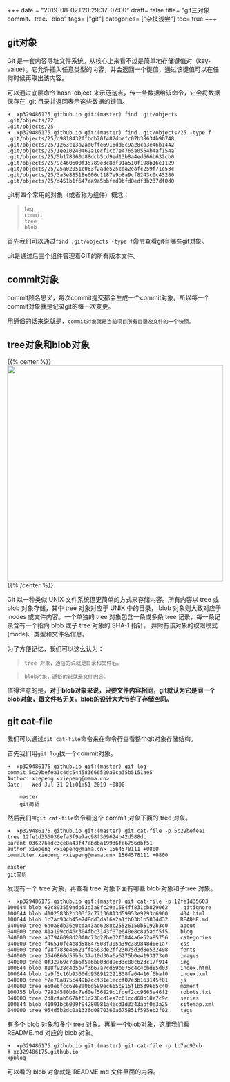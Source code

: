 +++
date = "2019-08-02T20:29:37-07:00"
draft= false
title= "git三对象commit、tree、blob"
tags= ["git"]
categories= ["杂技浅尝"]
toc= true
+++

## git对象
Git 是一套内容寻址文件系统。从核心上来看不过是简单地存储键值对（key-value）。它允许插入任意类型的内容，并会返回一个键值，通过该键值可以在任何时候再取出该内容。

可以通过底层命令 hash-object 来示范这点，传一些数据给该命令，它会将数据保存在 .git 目录并返回表示这些数据的键值。
```git
➜  xp329486175.github.io git:(master) find .git/objects
.git/objects/22
.git/objects/25
➜  xp329486175.github.io git:(master) find .git/objects/25 -type f
.git/objects/25/d9818432ffbdb20f482dbefc07b38634b9b748
.git/objects/25/1263c13a2ad0ffe6916dd8c9a28cb3e46b1442
.git/objects/25/1ee10240462a1ecf1cb7e4765a0554b4af154a
.git/objects/25/5b178360d88dcb5cd9ed13b8a4ed666b632cb0
.git/objects/25/9c460600f35789e3c8df91a510f198b16e1129
.git/objects/25/25a02051c063f2ade525cda2eafc259f71e53c
.git/objects/25/3a3e88518e606c1187e9b8a9cf8243c0c45280
.git/objects/25/d451b1f647ea9a5bbfed9bfd8edf3b237df0d0

```

git有四个常用的对象（或者称为组件）概念：

> tag    
`commit`    
`tree`     
`blob`     

首先我们可以通过`find .git/objects -type f`命令查看git有哪些git对象。

git是通过后三个组件管理着GIT的所有版本文件。
## commit对象
commit顾名思义，每次commit提交都会生成一个commit对象。所以每一个commit对象就是记录git的每一次变更。

用通俗的话来说就是，`commit对象就是当前项目所有目录及文件的一个快照。`

## tree对象和blob对象

{{% center %}}<img name="touchbar-config" src="/images/blog/2019-08/git.png" width='500px'/>{{% /center %}}

Git 以一种类似 UNIX 文件系统但更简单的方式来存储内容。所有内容以 tree 或 blob 对象存储，其中 tree 对象对应于 UNIX 中的目录，
blob 对象则大致对应于 inodes 或文件内容。一个单独的 tree 对象包含一条或多条 tree 记录，每一条记录含有一个指向 blob 或子 tree 对象的 SHA-1 指针，
并附有该对象的权限模式 (mode)、类型和文件名信息。

为了方便记忆，我们可以这么认为：

>`tree 对象，通俗的说就是目录和文件名。`     

>`blob对象，通俗的说就是文件内容。`

值得注意的是，**对于blob对象来说，只要文件内容相同，git就认为它是同一个blob对象，跟文件名无关。blob的设计大大节约了存储空间。**

## git cat-file
我们可以通过`git cat-file`命令来在命令行查看整个git对象存储结构。

首先我们用`git log`找一个commit对象。
```git
➜  xp329486175.github.io git:(master) git log  
commit 5c29befea1c4dc544583666520a0ca35b5151ae5
Author: xiepeng <xiepeng@mama.cn>
Date:   Wed Jul 31 21:01:51 2019 +0800

    master
    git简析
```

然后我们`用git cat-file`命令看这个 commit 对象下面的 tree 对象。
```git
➜  xp329486175.github.io git:(master) git cat-file -p 5c29befea1         
tree 12fe1d356036efa3f9e7ac98f369624b42d588dc
parent 036276adc3ce8a43f47ebdba19936fa6756dbf51
author xiepeng <xiepeng@mama.cn> 1564578111 +0800
committer xiepeng <xiepeng@mama.cn> 1564578111 +0800

master
git简析

```

发现有一个 tree 对象，再查看 tree 对象下面有哪些 blob 对象和子tree 对象。
```git
➜  xp329486175.github.io git:(master) git cat-file -p 12fe1d35603         
100644 blob 62c893550adb53d3a8fc29a1584ff831cb829062    .gitignore
100644 blob d102583b2b303f2c77136813d59953e9293c6960    404.html
100644 blob 1c7ad93cb45e7d8dd3da16a2a1fb03b1b5834d32    README.md
040000 tree 6a0a8db36e0cda43ad6288c25526150b5192b3c0    about
040000 tree 81a199cd46c304fbc3143f07e640e8c8a5adf5f5    blog
040000 tree a37946098d20f0c73d22be32f3844a6e52a85756    categories
040000 tree f46510fc4e8d58647508f305a39c389848d0e1a7    css
040000 tree f98f783e46621ffa563de2ff23075d3d8e532498    fonts
040000 tree 3546860d55b5c37a10d30a6a6275b0e4193173e0    images
040000 tree 0f32769c70b6f5a6b003dd9e33e80c623c17f914    img
100644 blob 818f928c4d5b7f3b67a7cd59b075c4c4cbd85d03    index.html
100644 blob 1a9f5c16b9360dd958912221838fa64416f6baf0    index.xml
040000 tree f7e78a875c449b7ccf31e1eccf07e3b163145f81    js
040000 tree e50e6fcc6868a06d589ec665c915f1b539665c40    moment
100755 blob 79824580b8c7ed0ef56829c1fdef2cc9665e46f2    robots.txt
040000 tree 2d8cfab567bf61c238cd1ea7c61ccd68b18e7c9c    series
100644 blob 41091bc6099f94280081a4ecd1d3343abf0e3a25    sitemap.xml
040000 tree 954d5b2dc0a1336d0870360a675851f595eb2f02    tags
```

有多个 blob 对象和多个 tree 对象。再看一个blob对象，这里我们看 README.md 对应的 blob 对象。
```git
➜  xp329486175.github.io git:(master) git cat-file -p 1c7ad93cb          
# xp329486175.github.io
xpblog        
```

可以看的 blob 对象就是 README.md 文件里面的内容。